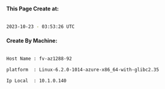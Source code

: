 
   
#### This Page Create at:

```bash

2023-10-23 - 03:53:26 UTC

```

#### Create By Machine:

```bash

Host Name : fv-az1288-92

platform  : Linux-6.2.0-1014-azure-x86_64-with-glibc2.35

Ip Local  : 10.1.0.140

```

